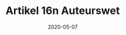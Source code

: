 ---
title: "Artikel 16n Auteurswet"
date: 2020-05-07 
draft: false
weight: 13
exceptions:
- dsm6
jurisdictions:
- NL
score: 3
description: "Exception allowing cultural heritage institutions to make copies of works or other subject matter permanently located in their collections for purposes of preservation of such works or other subject matter and to the extent necessary for such preservation." 
beneficiaries:
- Cultural heritage institutions
purposes: 
- Preservation
usage:
- reproduction
subjectmatter:
- works
- performances
- phonograms
- broadcasts
- film fixations
- databases
compensation:
- not required
attribution: 
- not required 
otherConditions: 
- The work must part of the own collection of the beneficiary
- The reproduction must be necessary for the purpose of reproduction.
remarks: "This exception is a slightly modified version of the existing Dutch implementation of the optional exception contained in Article 5(2)c of the InfoSoc directive. There are corresponding provisions in Article 10(f) of the Neighbouring rights act and 4a(d) of the Database Act. The exception cannot be overridden by contract."
link: 
---
